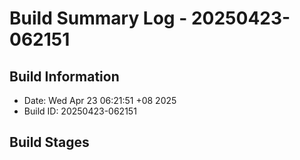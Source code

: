 # Build Summary Log - 20250423-062151

## Build Information
- Date: Wed Apr 23 06:21:51 +08 2025
- Build ID: 20250423-062151

## Build Stages

